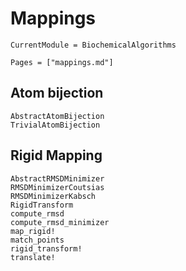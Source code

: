 # Mappings
```@meta
CurrentModule = BiochemicalAlgorithms
```

```@index
Pages = ["mappings.md"]
```

## Atom bijection
```@docs
AbstractAtomBijection
TrivialAtomBijection
```

## Rigid Mapping
```@docs
AbstractRMSDMinimizer
RMSDMinimizerCoutsias
RMSDMinimizerKabsch
RigidTransform
compute_rmsd
compute_rmsd_minimizer
map_rigid!
match_points
rigid_transform!
translate!
```
